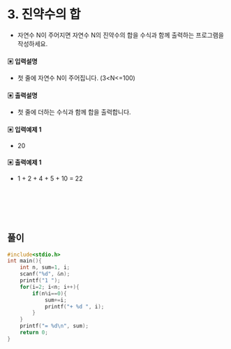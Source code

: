 # 3. 진약수의 합
* 자연수 N이 주어지면 자연수 N의 진약수의 합을 수식과 함께 출력하는 프로그램을 작성하세요.
#### ▣ 입력설명
* 첫 줄에 자연수 N이 주어집니다. (3<N<=100)
#### ▣ 출력설명
* 첫 줄에 더하는 수식과 함께 합을 출력합니다.
#### ▣ 입력예제 1
* 20
#### ▣ 출력예제 1
* 1 + 2 + 4 + 5 + 10 = 22

<br><br><br><br>

## 풀이 
```c++
#include<stdio.h>
int main(){
	int n, sum=1, i;
	scanf("%d", &n);
	printf("1 ");
	for(i=2; i<n; i++){
		if(n%i==0){
			sum+=i;
			printf("+ %d ", i);
		}
	}
	printf("= %d\n", sum);
	return 0;
}
```


